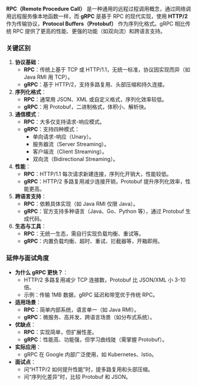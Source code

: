 
**RPC（Remote Procedure Call）** 是一种通用的远程过程调用概念，通过网络调用远程服务像本地函数一样，而 **gRPC** 是基于 RPC 的现代实现，使用 **HTTP/2** 作为传输协议，**Protocol Buffers（Protobuf）** 作为序列化格式。gRPC 相比传统 RPC 提供了更高的性能、更强的功能（如双向流）和跨语言支持。

### 关键区别

1. **协议基础**：
    - **RPC**：传统上基于 TCP 或 HTTP/1.1，无统一标准，协议因实现而异（如 Java RMI 用 TCP）。
    - **gRPC**：基于 HTTP/2，支持多路复用、头部压缩和持久连接。
2. **序列化格式**：
    - **RPC**：通常用 JSON、XML 或自定义格式，序列化效率较低。
    - **gRPC**：用 Protobuf，二进制格式，体积小、解析快。
3. **通信模式**：
    - **RPC**：大多仅支持请求-响应模式。
    - **gRPC**：支持四种模式：
        - 单向请求-响应（Unary）。
        - 服务器流（Server Streaming）。
        - 客户端流（Client Streaming）。
        - 双向流（Bidirectional Streaming）。
4. **性能**：
    - **RPC**：HTTP/1.1 每次请求新建连接，序列化开销大，性能较低。
    - **gRPC**：HTTP/2 多路复用减少连接开销，Protobuf 提升序列化效率，性能更高。
5. **跨语言支持**：
    - **RPC**：依赖具体实现（如 Java RMI 仅限 Java）。
    - **gRPC**：官方支持多种语言（Java、Go、Python 等），通过 Protobuf 生成代码。
6. **生态与工具**：
    - **RPC**：无统一生态，需自行实现负载均衡、重试等。
    - **gRPC**：内置负载均衡、超时、重试、拦截器等，开箱即用。

### 延伸与面试角度

- **为什么 gRPC 更快？**：
    - HTTP/2 多路复用减少 TCP 连接数，Protobuf 比 JSON/XML 小 3-10 倍。
    - 示例：传输 1MB 数据，gRPC 延迟和带宽优于传统 RPC。
- **适用场景**：
    - **RPC**：简单内部系统，语言单一（如 Java RMI）。
    - **gRPC**：微服务、高并发、跨语言场景（如分布式系统）。
- **优缺点**：
    - **RPC**：实现简单，但扩展性差。
    - **gRPC**：性能高、功能强，但学习曲线陡（需掌握 Protobuf）。
- **实际应用**：
    - gRPC 在 Google 内部广泛使用，如 Kubernetes、Istio。
- **面试点**：
    - 问“HTTP/2 如何提升性能”时，提多路复用和头部压缩。
    - 问“序列化差异”时，比较 Protobuf 和 JSON。